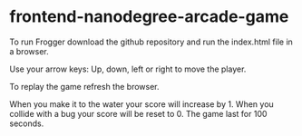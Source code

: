 frontend-nanodegree-arcade-game
===============================

To run Frogger download the github repository and run the index.html file in a browser.

Use your arrow keys: Up, down, left or right to move the player.

To replay the game refresh the browser.

When you make it to the water your score will increase by 1.
When you collide with a bug your score will be reset to 0.
The game last for 100 seconds.